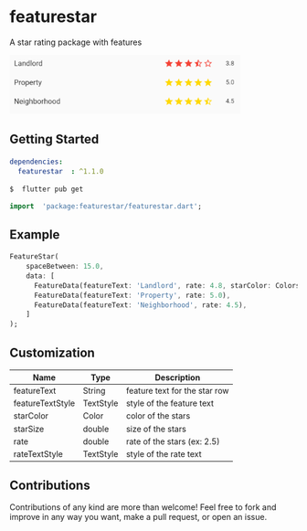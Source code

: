 # featurestar  
  
A star rating package with features  

<img src="https://github.com/buraktabn/featurestar/raw/master/images/img0.png" />
  
## Getting Started

```yaml
dependencies:  
  featurestar  : ^1.1.0
```

```console
$  flutter pub get
```

```dart
import  'package:featurestar/featurestar.dart';
```

## Example

```dart
FeatureStar(  
	spaceBetween: 15.0,
	data: [  
	  FeatureData(featureText: 'Landlord', rate: 4.8, starColor: Colors.red),  
	  FeatureData(featureText: 'Property', rate: 5.0),  
	  FeatureData(featureText: 'Neighborhood', rate: 4.5),  
	]
);
```
## Customization

|Name|  Type| Description|
|--|--|--|
| featureText |String  | feature text for the star row |
|featureTextStyle  | TextStyle | style of the feature text |
| starColor | Color | color of the stars |
| starSize | double | size of the stars |
| rate | double | rate of the stars (ex: 2.5) |
| rateTextStyle | TextStyle  | style of the rate text |

## Contributions

Contributions of any kind are more than welcome! Feel free to fork and improve in any way you want, make a pull request, or open an issue.

